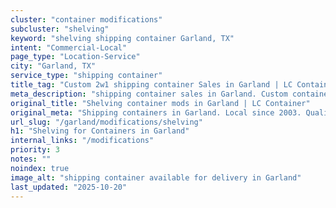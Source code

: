 ```yaml
---
cluster: "container modifications"
subcluster: "shelving"
keyword: "shelving shipping container Garland, TX"
intent: "Commercial-Local"
page_type: "Location-Service"
city: "Garland, TX"
service_type: "shipping container"
title_tag: "Custom 2w1 shipping container Sales in Garland | LC Container"
meta_description: "shipping container sales in Garland. Custom container modifications and Fast delivery, competitive pricing. Serving modifications area. Quote ID: YLJ. Call (214) 524-4168 for your free quote today."
original_title: "Shelving container mods in Garland | LC Container"
original_meta: "Shipping containers in Garland. Local since 2003. Quality containers. Fast delivery. Get your free quote — call (214) 524-4168 today. LC Container — your tru..."
url_slug: "/garland/modifications/shelving"
h1: "Shelving for Containers in Garland"
internal_links: "/modifications"
priority: 3
notes: ""
noindex: true
image_alt: "shipping container available for delivery in Garland"
last_updated: "2025-10-20"
---
```


<!-- TODO: Add unique city/inventory copy, images, and internal links here. -->
